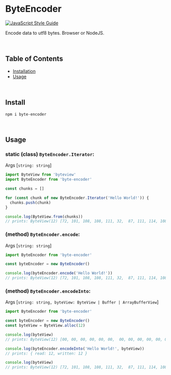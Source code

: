 
# ByteEncoder
[![JavaScript Style Guide](https://cdn.rawgit.com/standard/standard/master/badge.svg)](https://github.com/standard/standard)

Encode data to utf8 bytes. Browser or NodeJS.

<br />

## Table of Contents
- [ Installation ](#install)
- [ Usage ](#usage)

<br />

<a name="install"></a>
## Install

```console
npm i byte-encoder 
```

<br />

<a name="usage"></a>
## Usage


### static (class) `ByteEncoder.Iterator`:

Args [`string: string`]

```js
import ByteView from 'byteview'
import ByteEncoder from 'byte-encoder'

const chunks = []

for (const chunk of new ByteEncoder.Iterator('Hello World!')) {
  chunks.push(chunk)
}

console.log(ByteView.from(chunks))
// prints: ByteView(12) [72, 101, 108, 108, 111, 32,  87, 111, 114, 108, 100, 33]
```


### (method) `ByteEncoder.encode`:

Args [`string: string`]

```js
import ByteEncoder from 'byte-encoder'

const byteEncoder = new ByteEncoder()

console.log(byteEncoder.encode('Hello World!'))
// prints: ByteView(12) [72, 101, 108, 108, 111, 32,  87, 111, 114, 108, 100, 33]
```


### (method) `ByteEncoder.encodeInto`:

Args [`string: string, byteView: ByteView | Buffer | ArrayBufferView`]

```js
import ByteEncoder from 'byte-encoder'

const byteEncoder = new ByteEncoder()
const byteView = ByteView.alloc(12)

console.log(byteView)
// prints: ByteView(12) [00, 00, 00, 00, 00, 00,  00, 00, 00, 00, 00, 00]

console.log(byteEncoder.encodeInto('Hello World!', byteView))
// prints: { read: 12, written: 12 }

console.log(byteView)
// prints: ByteView(12) [72, 101, 108, 108, 111, 32,  87, 111, 114, 108, 100, 33]
```
